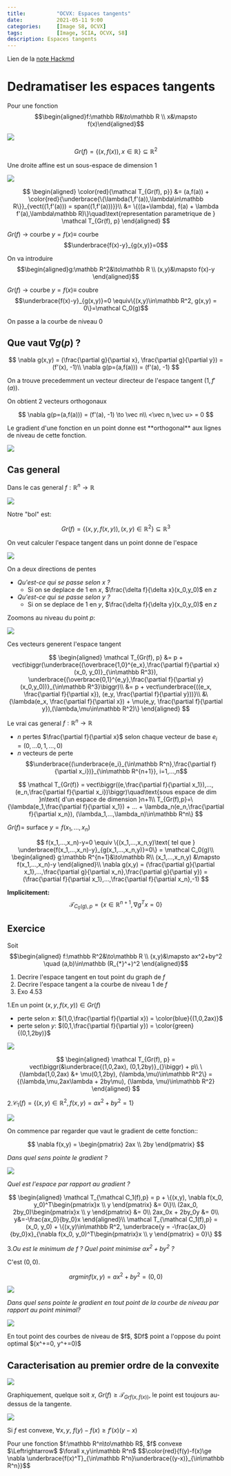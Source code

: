 ```yaml
---
title:          "OCVX: Espaces tangents"
date:           2021-05-11 9:00
categories:     [Image S8, OCVX]
tags:           [Image, SCIA, OCVX, S8]
description: Espaces tangents
---
```


Lien de la [note Hackmd](https://hackmd.io/@lemasymasa/HJhyTowO_)

# Dedramatiser les espaces tangents

Pour une fonction $$\begin{aligned}f:\mathbb R&\to\mathbb R \\ x&\mapsto f(x)\end{aligned}$$

![](https://i.imgur.com/g8T7u3z.png)

$$
Gr(f) = \{(x,f(x)), x\in\mathbb R\} \subseteq \mathbb R^2
$$

Une droite affine est un sous-espace de dimension 1

![](https://i.imgur.com/S9Rjp9X.png)

$$
\begin{aligned}
\color{red}{\mathcal T_{Gr(f), p}} &= (a,f(a)) + \color{red}{\underbrace{\{\lambda(1,f'(a)),\lambda\in\mathbb R\}}_{vect((1,f'(a))) = span((1,f'(a)))}}\\
&= \{((a+\lambda), f(a) + \lambda f'(a),\lambda\mathbb R)\}\quad\text{representation parametrique de } \mathcal T_{Gr(f), p}
\end{aligned}
$$

$Gr(f)$ $\to$ courbe $y=f(x)\equiv$ courbe $$\underbrace{f(x)-y}_{g(x,y)}=0$$

On va introduire $$\begin{aligned}g:\mathbb R^2&\to\mathbb R \\ (x,y)&\mapsto f(x)-y \end{aligned}$$


$Gr(f)$ $\to$ courbe $y=f(x)\equiv$ coubre $$\underbrace{f(x)-y}_{g(x,y)}=0 \equiv\{(x,y)\in\mathbb R^2, g(x,y) = 0\}=\mathcal C_0(g)$$

<div class="alert alert-success" role="alert" markdown="1">
On passe a la courbe de niveau 0
</div>

## Que vaut $\nabla g(p)$ ?

$$
\nabla g(x,y) = (\frac{\partial g}{\partial x}, \frac{\partial g}{\partial y}) = (f'(x), -1)\\
\nabla g(p=(a,f(a))) = (f'(a), -1)
$$

On a trouve precedemment un vecteur directeur de l'espace tangent $(1, f'(a))$.

<div class="alert alert-success" role="alert" markdown="1">
On obtient 2 vecteurs orthogonaux
</div>

$$
\nabla g(p=(a,f(a))) = (f'(a), -1) \to \vec n\\
<\vec n,\vec u> = 0
$$

<div class="alert alert-danger" role="alert" markdown="1">
Le gradient d'une fonction en un point donne est **orthogonal** aux lignes de niveau de cette fonction.
</div>

![](https://i.imgur.com/OZEXDPP.png)

## Cas general

Dans le cas general $f:\mathbb R^n\to\mathbb R$

![](https://i.imgur.com/fg1jCQW.png)

Notre "bol" est:

$$
Gr(f) = \{(x,y,f(x,y)), (x,y)\in\mathbb R^2\} \subseteq\mathbb R^3
$$

On veut calculer l'espace tangent dans un point donne de l'espace

![](https://i.imgur.com/CtWTGO9.png)

On a deux directions de pentes
- *Qu'est-ce qui se passe selon $x$ ?*
    - Si on se deplace de $1$ en $x$, $\frac{\delta f}{\delta x}(x_0,y_0)$ en $z$
- *Qu'est-ce qui se passe selon $y$ ?* 
    - Si on se deplace de $1$ en $y$, $\frac{\delta f}{\delta y}(x_0,y_0)$ en $z$

Zoomons au niveau du point $p$:

![](https://i.imgur.com/4Xo6b5l.png)

Ces vecteurs generent l'espace tangent

$$
\begin{aligned}
\mathcal T_{Gr(f), p} &= p + vect\biggr(\underbrace{(\overbrace{1,0}^{e_x},\frac{\partial f}{\partial x}(x_0, y_0)}_{\in\mathbb R^3}), \underbrace{(\overbrace{0,1}^{e_y},\frac{\partial f}{\partial y}(x_0,y_0))}_{\in\mathbb R^3}\biggr)\\
&= p + vect\underbrace{((e_x, \frac{\partial f}{\partial x}), (e_y, \frac{\partial f}{\partial y}))}\\
&\{\lambda(e_x, \frac{\partial f}{\partial x}) + \mu(e_y, \frac{\partial f}{\partial y}),(\lambda,\mu\in\mathbb R^2)\}
\end{aligned}
$$

Le vrai cas general $f:\mathbb R^n\to\mathbb R$
- $n$ pertes $\frac{\partial f}{\partial x}$ selon chaque vecteur de base $e_i=(0,...0,1,...,0)$
- $n$ vecteurs de perte $$\underbrace{(\underbrace{e_i}_{\in\mathbb R^n},\frac{\partial f}{\partial x_i})}_{\in\mathbb R^{n+1}}, i=1,...,n$$

$$
\mathcal T_{Gr(f)} = vect\biggr((e,\frac{\partial f}{\partial x_1}),...,(e_n,\frac{\partial f}{\partial x_i})\biggr)\quad\text{sous espace de dim }n\text{ d'un espace de dimension }n+1\\
T_{Gr(f),p}=\{\lambda(e_1,\frac{\partial f}{\partial x_1}) + ... + \lambda_n(e_n,\frac{\partial f}{\partial x_n}), (\lambda_1,...,\lambda_n)\in\mathbb R^n\}
$$

$Gr(f)=$ surface $y=f(x_1,...,x_n)$

$$
f(x_1,...,x_n)-y=0 \equiv \{(x_1,...,x_n,y)\text{ tel que } \underbrace{f(x_1,...,x_n)-y}_{g(x_1,...,x_n,y)}=0\} = \mathcal C_0(g)\\
\begin{aligned}
g:\mathbb R^{n+1}&\to\mathbb R\\
(x_1,...,x_n,y) &\mapsto f(x_1,...,x_n)-y
\end{aligned}\\
\nabla g(x,y) = (\frac{\partial g}{\partial x_1},...,\frac{\partial g}{\partial x_n},\frac{\partial g}{\partial y}) = (\frac{\partial f}{\partial x_1},...,\frac{\partial f}{\partial x_n},-1)
$$

**Implicitement:** $$\mathcal T_{C_0(g),p} = \{x\in\mathbb R^{n+1}, \nabla g^T x = 0\}$$

## Exercice

Soit $$\begin{aligned} f:\mathbb R^2&\to\mathbb R \\ (x,y)&\mapsto ax^2+by^2 \quad (a,b)\in\mathbb (R_{*}^+)^2 \end{aligned}$$

1. Decrire l'espace tangent en tout point du graph de $f$
2. Decrire l'espace tangent a la courbe de niveau $1$ de $f$
3. Exo 4.53

1.En un point $(x,y,f(x,y))\in Gr(f)$
- perte selon $x$: $(1,0,\frac{\partial f}{\partial x}) = \color{blue}{(1,0,2ax)}$
- perte selon $y$: $(0,1,\frac{\partial f}{\partial y}) = \color{green}{(0,1,2by)}$

![](https://i.imgur.com/7444mKh.png)


$$
\begin{aligned}
\mathcal T_{Gr(f), p} = vect\biggr(&\underbrace{(1,0,2ax), (0,1,2by)}_{}\biggr) + p\\
\{\lambda(1,0,2ax) &+ \mu(0,1,2by), (\lambda,\mu)\in\mathbb R^2\} = {(\lambda,\mu,2ax\lambda + 2by\mu), (\lambda, \mu)\in\mathbb R^2}
\end{aligned}
$$

2.$\mathcal C_1(f) = \{(x,y)\in\mathbb R^2, f(x,y)=ax^2+by^2=1\}$

![](https://i.imgur.com/ER4rStq.png)

On commence par regarder que vaut le gradient de cette fonction::

$$
\nabla f(x,y) = \begin{pmatrix} 2ax \\ 2by \end{pmatrix}
$$

*Dans quel sens pointe le gradient ?*

![](https://i.imgur.com/sXLBav5.png)

*Quel est l'espace par rapport au gradient ?*

$$
\begin{aligned}
\mathcal T_{\mathcal C_1(f),p} = p + \{(x,y), \nabla f(x_0, y_0)^T\begin{pmatrix}x \\ y \end{pmatrix} &= 0\}\\
(2ax_0, 2by_0)\begin{pmatrix}x \\ y \end{pmatrix} &= 0\\
2ax_0x + 2by_0y &= 0\\
y&=-\frac{ax_0}{by_0}x
\end{aligned}\\
\mathcal T_{\mathcal C_1(f),p} = (x_0, y_0) + \{(x,y)\in\mathbb R^2, \underbrace{y = -\frac{ax_0}{by_0}x}_{\nabla f(x_0, y_0)^T\begin{pmatrix}x \\ y \end{pmatrix} = 0}\}
$$

3.*Ou est le minimum de $f$ ? Quel point minimise $ax^2 + by^2$ ?*

C'est $(0,0)$.

$$
argmin f(x,y) = ax^2 + by^2 = (0,0)
$$

![](https://i.imgur.com/We4spL8.png)

*Dans quel sens pointe le gradient en tout point de la courbe de niveau par rapport au point minimal?*

![](https://i.imgur.com/U3NHP8r.png)

<div class="alert alert-success" role="alert" markdown="1">
En tout point des courbes de niveau de $f$, $Df$ point a l'oppose du point optimal $(x^+=0, y^+=0)$
</div>

## Caracterisation au premier ordre de la convexite

![](https://i.imgur.com/khhsrOv.png)


Graphiquement, quelque soit $x$, $Gr(f)\ge \mathcal T_{Grf(x,f(x))}$, le point est toujours au-dessus de la tangente.

![](https://i.imgur.com/PsoJ5JE.png)

Si $f$ est convexe, $\forall x,y$, $f(y) - f(x)\ge f'(x)(y-x)$

<div class="alert alert-info" role="alert" markdown="1">
Pour une fonction $f:\mathbb R^n\to\mathbb R$, $f$ convexe $\Leftrightarrow$ $\forall x,y\in\mathbb R^n$ $$\color{red}{f(y)-f(x)\ge \nabla \underbrace{f(x)^T}_{\in\mathbb R^n}\underbrace{(y-x)}_{\in\mathbb R^n}}$$
</div>

